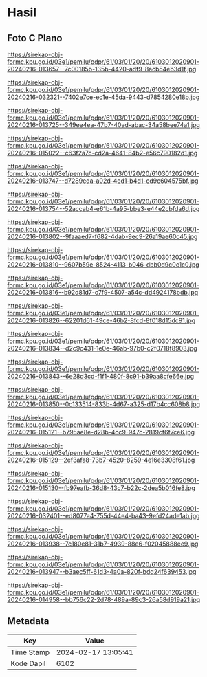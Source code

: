 # Hasil

## Foto C Plano

https://sirekap-obj-formc.kpu.go.id/03e1/pemilu/pdpr/61/03/01/20/20/6103012020901-20240216-013657--7c00185b-135b-4420-adf9-8acb54eb3d1f.jpg

https://sirekap-obj-formc.kpu.go.id/03e1/pemilu/pdpr/61/03/01/20/20/6103012020901-20240216-032321--7402e7ce-ec1e-45da-9443-d7854280e18b.jpg

https://sirekap-obj-formc.kpu.go.id/03e1/pemilu/pdpr/61/03/01/20/20/6103012020901-20240216-013725--349ee4ea-47b7-40ad-abac-34a58bee74a1.jpg

https://sirekap-obj-formc.kpu.go.id/03e1/pemilu/pdpr/61/03/01/20/20/6103012020901-20240216-015022--c63f2a7c-cd2a-4641-84b2-e56c790182d1.jpg

https://sirekap-obj-formc.kpu.go.id/03e1/pemilu/pdpr/61/03/01/20/20/6103012020901-20240216-013747--d7289eda-a02d-4ed1-b4d1-cd9c604575bf.jpg

https://sirekap-obj-formc.kpu.go.id/03e1/pemilu/pdpr/61/03/01/20/20/6103012020901-20240216-013754--52accab4-e61b-4a95-bbe3-e44e2cbfda6d.jpg

https://sirekap-obj-formc.kpu.go.id/03e1/pemilu/pdpr/61/03/01/20/20/6103012020901-20240216-013802--9faaaed7-f682-4dab-9ec9-26a19ae60c45.jpg

https://sirekap-obj-formc.kpu.go.id/03e1/pemilu/pdpr/61/03/01/20/20/6103012020901-20240216-013810--9607b59e-8524-4113-b046-dbb0d9c0c1c0.jpg

https://sirekap-obj-formc.kpu.go.id/03e1/pemilu/pdpr/61/03/01/20/20/6103012020901-20240216-013816--b92d81d7-c7f9-4507-a54c-dd4924178bdb.jpg

https://sirekap-obj-formc.kpu.go.id/03e1/pemilu/pdpr/61/03/01/20/20/6103012020901-20240216-013826--62201d61-49ce-46b2-8fcd-8f018d15dc91.jpg

https://sirekap-obj-formc.kpu.go.id/03e1/pemilu/pdpr/61/03/01/20/20/6103012020901-20240216-013834--d2c9c431-1e0e-46ab-97b0-c2f0718f8903.jpg

https://sirekap-obj-formc.kpu.go.id/03e1/pemilu/pdpr/61/03/01/20/20/6103012020901-20240216-013843--6e28d3cd-f1f1-480f-8c91-b39aa8cfe66e.jpg

https://sirekap-obj-formc.kpu.go.id/03e1/pemilu/pdpr/61/03/01/20/20/6103012020901-20240216-013850--0c133514-833b-4d67-a325-d17b4cc608b8.jpg

https://sirekap-obj-formc.kpu.go.id/03e1/pemilu/pdpr/61/03/01/20/20/6103012020901-20240216-015121--b795ae8e-d28b-4cc9-947c-2819cf6f7ce6.jpg

https://sirekap-obj-formc.kpu.go.id/03e1/pemilu/pdpr/61/03/01/20/20/6103012020901-20240216-015129--2ef3afa8-73b7-4520-8259-4e16e3308f61.jpg

https://sirekap-obj-formc.kpu.go.id/03e1/pemilu/pdpr/61/03/01/20/20/6103012020901-20240216-015130--fb97eafb-36d8-43c7-b22c-2dea5b016fe8.jpg

https://sirekap-obj-formc.kpu.go.id/03e1/pemilu/pdpr/61/03/01/20/20/6103012020901-20240216-032401--ed8077a4-755d-44e4-ba43-9efd24ade1ab.jpg

https://sirekap-obj-formc.kpu.go.id/03e1/pemilu/pdpr/61/03/01/20/20/6103012020901-20240216-013938--7c180e81-31b7-4939-88e6-f02045888ee9.jpg

https://sirekap-obj-formc.kpu.go.id/03e1/pemilu/pdpr/61/03/01/20/20/6103012020901-20240216-013947--b3aec5ff-61d3-4a0a-820f-bdd24f639453.jpg

https://sirekap-obj-formc.kpu.go.id/03e1/pemilu/pdpr/61/03/01/20/20/6103012020901-20240216-014958--bb756c22-2d78-489a-89c3-26a58d919a21.jpg


## Metadata

| Key        | Value               |
| ---------- | ------------------- |
| Time Stamp | 2024-02-17 13:05:41 |
| Kode Dapil | 6102                |



